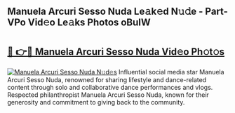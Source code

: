 ## Manuela Arcuri Sesso Nuda Le𝚊k𝚎d N𝚞𝚍e - Part-VPo Vid𝚎o Le𝚊ks Photos oBuIW

# <h2><a href="http://fbfhtdl.evod.top/?m=Manuela+Arcuri+Sesso+Nuda">🔗 👉🔴 Manuela Arcuri Sesso Nuda Vid𝚎o Ph𝚘t𝚘s</a></h2>

[![Manuela Arcuri Sesso Nuda N𝚞d𝚎s](https://i.imgur.com/8V9OHl7.gif)](http://fbfhtdl.evod.top/?m=Manuela+Arcuri+Sesso+Nuda)
Influential social media star Manuela Arcuri Sesso Nuda, renowned for sharing lifestyle and dance-related content through solo and collaborative dance performances and vlogs. Respected philanthropist Manuela Arcuri Sesso Nuda, known for their generosity and commitment to giving back to the community. 
